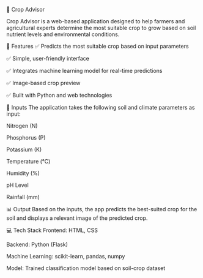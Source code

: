 🌾 Crop Advisor

Crop Advisor is a web-based application designed to help farmers and agricultural experts determine the most suitable crop to grow based on soil nutrient levels and environmental conditions.

🚀 Features
✅ Predicts the most suitable crop based on input parameters

✅ Simple, user-friendly interface

✅ Integrates machine learning model for real-time predictions

✅ Image-based crop preview

✅ Built with Python and web technologies

🧪 Inputs
The application takes the following soil and climate parameters as input:

Nitrogen (N)

Phosphorus (P)

Potassium (K)

Temperature (°C)

Humidity (%)

pH Level

Rainfall (mm)

📊 Output
Based on the inputs, the app predicts the best-suited crop for the soil and displays a relevant image of the predicted crop.

💻 Tech Stack
Frontend: HTML, CSS

Backend: Python (Flask)

Machine Learning: scikit-learn, pandas, numpy

Model: Trained classification model based on soil-crop dataset

